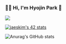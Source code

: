 ### 🙌🏼 Hi, I'm Hyojin Park 👋

<a href="https://42seoul.kr/seoul42/contents/view?contentsNo=13&level=2&menuNo=28&gclid=CjwKCAiA9aKQBhBREiwAyGP5lX-u1s-OnZmAIMvXFPTXMhIhlCwG-PhcoVPcR_aX4u5c6uALKkN-QBoChvgQAvD_BwE" target="_blank"><img src="https://img.shields.io/badge/42Seoul-000000?style=flat-square&logo=42&logoColor=ffffff"/></a>

[![jaeskim's 42 stats](https://badge42.herokuapp.com/api/stats/hyojpark)](https://github.com/JaeSeoKim/badge42)

![Anurag's GitHub stats](https://github-readme-stats.vercel.app/api?username=hyo-max&show_icons=true&theme=gruvbox)

<!--
**hyo-max/hyo-max** is a ✨ _special_ ✨ repository because its `README.md` (this file) appears on your GitHub profile.

Here are some ideas to get you started:

- 🔭 I’m currently working on ...
- 🌱 I’m currently learning ...
- 👯 I’m looking to collaborate on ...
- 🤔 I’m looking for help with ...
- 💬 Ask me about ...
- 📫 How to reach me: ...
- 😄 Pronouns: ...
- ⚡ Fun fact: ...
-->

<!--
프로필 꾸미는 방법https://80000coding.oopy.io/865f4b2a-5198-49e8-a173-0f893a4fed45
-->
